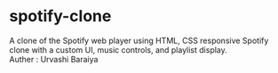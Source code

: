 # spotify-clone
A clone of the Spotify web player using HTML, CSS responsive Spotify clone with a custom UI, music controls, and playlist display.
<br>
Auther : Urvashi Baraiya
